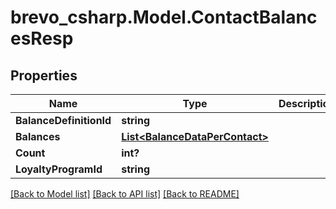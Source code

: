 # brevo_csharp.Model.ContactBalancesResp
## Properties

Name | Type | Description | Notes
------------ | ------------- | ------------- | -------------
**BalanceDefinitionId** | **string** |  | [optional] 
**Balances** | [**List&lt;BalanceDataPerContact&gt;**](BalanceDataPerContact.md) |  | [optional] 
**Count** | **int?** |  | [optional] 
**LoyaltyProgramId** | **string** |  | [optional] 

[[Back to Model list]](../README.md#documentation-for-models) [[Back to API list]](../README.md#documentation-for-api-endpoints) [[Back to README]](../README.md)

